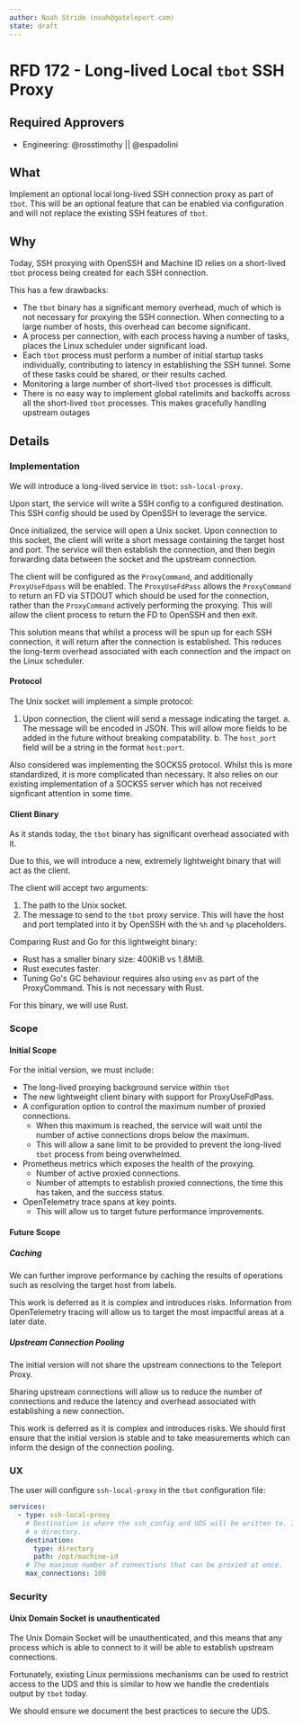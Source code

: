 ```yaml
---
author: Noah Stride (noah@goteleport.com)
state: draft
---
```

 
# RFD 172 - Long-lived Local `tbot` SSH Proxy

## Required Approvers

- Engineering: @rosstimothy || @espadolini

## What

Implement an optional local long-lived SSH connection proxy as part of `tbot`.
This will be an optional feature that can be enabled via configuration and will
not replace the existing SSH features of `tbot`.

## Why

Today, SSH proxying with OpenSSH and Machine ID relies on a short-lived `tbot`
process being created for each SSH connection.

This has a few drawbacks:

- The `tbot` binary has a significant memory overhead, much of which is not
  necessary for proxying the SSH connection. When connecting to a large number
  of hosts, this overhead can become significant.
- A process per connection, with each process having a number of tasks, places
  the Linux scheduler under significant load.
- Each `tbot` process must perform a number of initial startup tasks
  individually, contributing to latency in establishing the SSH tunnel. Some of 
  these tasks could be shared, or their results cached.
- Monitoring a large number of short-lived `tbot` processes is difficult.
- There is no easy way to implement global ratelimits and backoffs across all
  the short-lived `tbot` processes. This makes gracefully handling upstream
  outages 

## Details

### Implementation

We will introduce a long-lived service in `tbot`: `ssh-local-proxy`.

Upon start, the service will write a SSH config to a configured destination.
This SSH config should be used by OpenSSH to leverage the service.

Once initialized, the service will open a Unix socket. Upon connection to this
socket, the client will write a short message containing the target host and
port. The service will then establish the connection, and then begin forwarding
data between the socket and the upstream connection.

The client will be configured as the `ProxyCommand`, and additionally
`ProxyUseFdpass` will be enabled. The `ProxyUseFdPass` allows the `ProxyCommand`
to return an FD via STDOUT which should be used for the connection, rather than
the `ProxyCommand` actively performing the proxying. This will allow the client
process to return the FD to OpenSSH and then exit.

This solution means that whilst a process will be spun up for each SSH
connection, it will return after the connection is established. This reduces the
long-term overhead associated with each connection and the impact on the Linux
scheduler.

#### Protocol

The Unix socket will implement a simple protocol:

1. Upon connection, the client will send a message indicating the target.
  a. The message will be encoded in JSON. This will allow more fields to be 
    added in the future without breaking compatability.
  b. The `host_port` field will be a string in the format `host:port`.

Also considered was implementing the SOCKS5 protocol. Whilst this is more 
standardized, it is more complicated than necessary. It also relies on our
existing implementation of a SOCKS5 server which has not received signficant
attention in some time.

#### Client Binary

As it stands today, the `tbot` binary has significant overhead associated with
it.

Due to this, we will introduce a new, extremely lightweight binary that will
act as the client.

The client will accept two arguments:

1. The path to the Unix socket.
2. The message to send to the `tbot` proxy service. This will have the host and
   port templated into it by OpenSSH with the `%h` and `%p` placeholders.

Comparing Rust and Go for this lightweight binary:

- Rust has a smaller binary size: 400KiB vs 1.8MiB.
- Rust executes faster.
- Tuning Go's GC behaviour requires also using `env` as part of the
  ProxyCommand. This is not necessary with Rust.

For this binary, we will use Rust.

### Scope

#### Initial Scope

For the initial version, we must include:

- The long-lived proxying background service within `tbot`
- The new lightweight client binary with support for ProxyUseFdPass.
- A configuration option to control the maximum number of proxied connections.
  - When this maximum is reached, the service will wait until the number of
    active connections drops below the maximum.
  - This will allow a sane limit to be provided to prevent the long-lived `tbot`
    process from being overwhelmed.
- Prometheus metrics which exposes the health of the proxying.
  - Number of active proxied connections.
  - Number of attempts to establish proxied connections, the time this has
    taken, and the success status.
- OpenTelemetry trace spans at key points.
  - This will allow us to target future performance improvements.

#### Future Scope

##### Caching

We can further improve performance by caching the results of operations such as
resolving the target host from labels.

This work is deferred as it is complex and introduces risks. Information from
OpenTelemetry tracing will allow us to target the most impactful areas at a 
later date.

##### Upstream Connection Pooling

The initial version will not share the upstream connections to the Teleport
Proxy.

Sharing upstream connections will allow us to reduce the number of connections
and reduce the latency and overhead associated with establishing a new
connection.

This work is deferred as it is complex and introduces risks. We should first
ensure that the initial version is stable and to take measurements which can
inform the design of the connection pooling.

### UX

The user will configure `ssh-local-proxy` in the `tbot` configuration file:

```yaml
services:
  - type: ssh-local-proxy
    # Destination is where the ssh_config and UDS will be written to. It must be
    # a directory.
    destination:
      type: directory
      path: /opt/machine-id
    # The maximum number of connections that can be proxied at once.
    max_connections: 100
```

### Security

#### Unix Domain Socket is unauthenticated

The Unix Domain Socket will be unauthenticated, and this means that any process
which is able to connect to it will be able to establish upstream connections.

Fortunately, existing Linux permissions mechanisms can be used to restrict 
access to the UDS and this is similar to how we handle the credentials
output by `tbot` today.

We should ensure we document the best practices to secure the UDS.